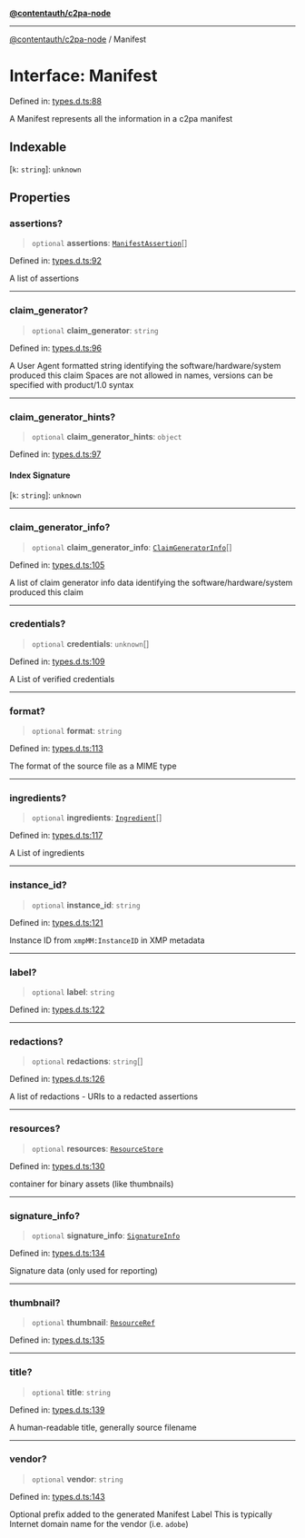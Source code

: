 [**@contentauth/c2pa-node**](../README.md)

***

[@contentauth/c2pa-node](../README.md) / Manifest

# Interface: Manifest

Defined in: [types.d.ts:88](https://github.com/contentauth/c2pa-node-v2/blob/8bb2490bb1f0c6c00c0930669451a7750cccfebc/js-src/types.d.ts#L88)

A Manifest represents all the information in a c2pa manifest

## Indexable

\[`k`: `string`\]: `unknown`

## Properties

### assertions?

> `optional` **assertions**: [`ManifestAssertion`](ManifestAssertion.md)[]

Defined in: [types.d.ts:92](https://github.com/contentauth/c2pa-node-v2/blob/8bb2490bb1f0c6c00c0930669451a7750cccfebc/js-src/types.d.ts#L92)

A list of assertions

***

### claim\_generator?

> `optional` **claim\_generator**: `string`

Defined in: [types.d.ts:96](https://github.com/contentauth/c2pa-node-v2/blob/8bb2490bb1f0c6c00c0930669451a7750cccfebc/js-src/types.d.ts#L96)

A User Agent formatted string identifying the software/hardware/system produced this claim Spaces are not allowed in names, versions can be specified with product/1.0 syntax

***

### claim\_generator\_hints?

> `optional` **claim\_generator\_hints**: `object`

Defined in: [types.d.ts:97](https://github.com/contentauth/c2pa-node-v2/blob/8bb2490bb1f0c6c00c0930669451a7750cccfebc/js-src/types.d.ts#L97)

#### Index Signature

\[`k`: `string`\]: `unknown`

***

### claim\_generator\_info?

> `optional` **claim\_generator\_info**: [`ClaimGeneratorInfo`](ClaimGeneratorInfo.md)[]

Defined in: [types.d.ts:105](https://github.com/contentauth/c2pa-node-v2/blob/8bb2490bb1f0c6c00c0930669451a7750cccfebc/js-src/types.d.ts#L105)

A list of claim generator info data identifying the software/hardware/system produced this claim

***

### credentials?

> `optional` **credentials**: `unknown`[]

Defined in: [types.d.ts:109](https://github.com/contentauth/c2pa-node-v2/blob/8bb2490bb1f0c6c00c0930669451a7750cccfebc/js-src/types.d.ts#L109)

A List of verified credentials

***

### format?

> `optional` **format**: `string`

Defined in: [types.d.ts:113](https://github.com/contentauth/c2pa-node-v2/blob/8bb2490bb1f0c6c00c0930669451a7750cccfebc/js-src/types.d.ts#L113)

The format of the source file as a MIME type

***

### ingredients?

> `optional` **ingredients**: [`Ingredient`](Ingredient.md)[]

Defined in: [types.d.ts:117](https://github.com/contentauth/c2pa-node-v2/blob/8bb2490bb1f0c6c00c0930669451a7750cccfebc/js-src/types.d.ts#L117)

A List of ingredients

***

### instance\_id?

> `optional` **instance\_id**: `string`

Defined in: [types.d.ts:121](https://github.com/contentauth/c2pa-node-v2/blob/8bb2490bb1f0c6c00c0930669451a7750cccfebc/js-src/types.d.ts#L121)

Instance ID from `xmpMM:InstanceID` in XMP metadata

***

### label?

> `optional` **label**: `string`

Defined in: [types.d.ts:122](https://github.com/contentauth/c2pa-node-v2/blob/8bb2490bb1f0c6c00c0930669451a7750cccfebc/js-src/types.d.ts#L122)

***

### redactions?

> `optional` **redactions**: `string`[]

Defined in: [types.d.ts:126](https://github.com/contentauth/c2pa-node-v2/blob/8bb2490bb1f0c6c00c0930669451a7750cccfebc/js-src/types.d.ts#L126)

A list of redactions - URIs to a redacted assertions

***

### resources?

> `optional` **resources**: [`ResourceStore`](ResourceStore.md)

Defined in: [types.d.ts:130](https://github.com/contentauth/c2pa-node-v2/blob/8bb2490bb1f0c6c00c0930669451a7750cccfebc/js-src/types.d.ts#L130)

container for binary assets (like thumbnails)

***

### signature\_info?

> `optional` **signature\_info**: [`SignatureInfo`](SignatureInfo.md)

Defined in: [types.d.ts:134](https://github.com/contentauth/c2pa-node-v2/blob/8bb2490bb1f0c6c00c0930669451a7750cccfebc/js-src/types.d.ts#L134)

Signature data (only used for reporting)

***

### thumbnail?

> `optional` **thumbnail**: [`ResourceRef`](ResourceRef.md)

Defined in: [types.d.ts:135](https://github.com/contentauth/c2pa-node-v2/blob/8bb2490bb1f0c6c00c0930669451a7750cccfebc/js-src/types.d.ts#L135)

***

### title?

> `optional` **title**: `string`

Defined in: [types.d.ts:139](https://github.com/contentauth/c2pa-node-v2/blob/8bb2490bb1f0c6c00c0930669451a7750cccfebc/js-src/types.d.ts#L139)

A human-readable title, generally source filename

***

### vendor?

> `optional` **vendor**: `string`

Defined in: [types.d.ts:143](https://github.com/contentauth/c2pa-node-v2/blob/8bb2490bb1f0c6c00c0930669451a7750cccfebc/js-src/types.d.ts#L143)

Optional prefix added to the generated Manifest Label This is typically Internet domain name for the vendor (i.e. `adobe`)

